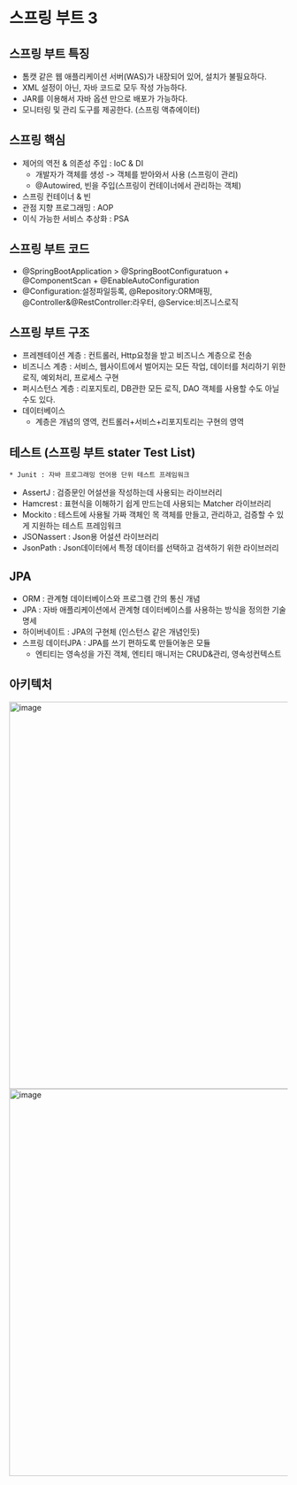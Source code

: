 # 스프링 부트 3

## 스프링 부트 특징
- 톰캣 같은 웹 애플리케이션 서버(WAS)가 내장되어 있어, 설치가 불필요하다.
- XML 설정이 아닌, 자바 코드로 모두 작성 가능하다.
- JAR를 이용해서 자바 옵션 만으로 배포가 가능하다.
- 모니터링 및 관리 도구를 제공한다. (스프링 액츄에이터)

## 스프링 핵심
- 제어의 역전 & 의존성 주입 : IoC & DI
    * 개발자가 객체를 생성 -> 객체를 받아와서 사용 (스프링이 관리)
    * @Autowired, 빈을 주입(스프링이 컨테이너에서 관리하는 객체)
- 스프링 컨테이너 & 빈
- 관점 지향 프로그래밍 : AOP
- 이식 가능한 서비스 추상화 : PSA

## 스프링 부트 코드
- @SpringBootApplication > @SpringBootConfiguratuon + @ComponentScan + @EnableAutoConfiguration
- @Configuration:설정파일등록, @Repository:ORM매핑, @Controller&@RestController:라우터, @Service:비즈니스로직

## 스프링 부트 구조
- 프레젠테이션 계층 : 컨트롤러, Http요청을 받고 비즈니스 계층으로 전송 
- 비즈니스 계층 : 서비스, 웹사이트에서 벌어지는 모든 작업, 데이터를 처리하기 위한 로직, 예외처리, 프로세스 구현
- 퍼시스턴스 계층 : 리포지토리, DB관한 모든 로직, DAO 객체를 사용할 수도 아닐 수도 있다.
- 데이터베이스
    * 계층은 개념의 영역, 컨트롤러+서비스+리포지토리는 구현의 영역

## 테스트 (스프링 부트 stater Test List)
    * Junit : 자바 프로그래밍 언어용 단위 테스트 프레임워크
- AssertJ : 검증문인 어설션을 작성하는데 사용되는 라이브러리
- Hamcrest : 표현식을 이해하기 쉽게 만드는데 사용되는 Matcher 라이브러리
- Mockito : 테스트에 사용될 가짜 객체인 목 객체를 만들고, 관리하고, 검증할 수 있게 지원하는 테스트 프레임워크
- JSONassert : Json용 어설션 라이브러리
- JsonPath : Json데이터에서 특정 데이터를 선택하고 검색하기 위한 라이브러리

## JPA
- ORM : 관계형 데이터베이스와 프로그램 간의 통신 개념
- JPA : 자바 애플리케이션에서 관계형 데이터베이스를 사용하는 방식을 정의한 기술 명세
- 하이버네이트 : JPA의 구현체 (인스턴스 같은 개념인듯)
- 스프링 데이터JPA : JPA를 쓰기 편하도록 만들어놓은 모듈
    * 엔티티는 영속성을 가진 객체, 엔티티 매니저는 CRUD&관리, 영속성컨텍스트

## 아키텍처
<img width="700" alt="image" src="https://github.com/user-attachments/assets/c81732b9-f7ed-4ba3-8b7e-0be4248895bf">
<img width="700" alt="image" src="https://github.com/user-attachments/assets/dd032871-f7c7-4a56-af02-e037bb52d19a">

